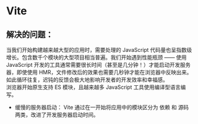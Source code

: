# Vite
## 解决的问题：
当我们开始构建越来越大型的应用时，需要处理的 JavaScript 代码量也呈指数级增长。包含数千个模块的大型项目相当普遍。我们开始遇到性能瓶颈 —— 使用 JavaScript 开发的工具通常需要很长时间（甚至是几分钟！）才能启动开发服务器，即使使用 HMR，文件修改后的效果也需要几秒钟才能在浏览器中反映出来。如此循环往复，迟钝的反馈会极大地影响开发者的开发效率和幸福感。
<br>
浏览器开始原生支持 ES 模块，且越来越多 JavaScript 工具使用编译型语言编写。

* 缓慢的服务器启动： Vite 通过在一开始将应用中的模块区分为 依赖 和 源码 两类，改进了开发服务器启动时间。
